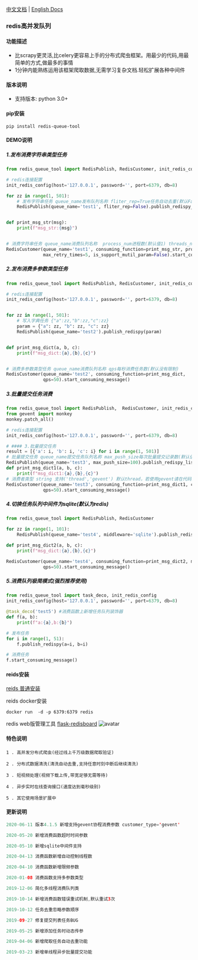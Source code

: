  [中文文档](https://github.com/abo123456789/RedisQueue/blob/master/README.md)  | [English Docs](https://github.com/abo123456789/RedisQueue/blob/master/README_EN.md)  
### redis高并发队列  
#### 功能描述
* 比scrapy更灵活,比celery更容易上手的分布式爬虫框架。用最少的代码,用最简单的方式,做最多的事情
* 1分钟内能熟练运用该框架爬取数据,无需学习复杂文档.轻松扩展各种中间件

#### 版本说明
* 支持版本: python 3.0+

#### pip安装
```shell
pip install redis-queue-tool
```

#### DEMO说明

##### 1.发布消费字符串类型任务
```python
from redis_queue_tool import RedisPublish, RedisCustomer, init_redis_config

# redis连接配置
init_redis_config(host='127.0.0.1', password='', port=6379, db=8)

for zz in range(1, 501):
    # 发布字符串任务 queue_name发布队列名称 fliter_rep=True任务自动去重(默认False)
    RedisPublish(queue_name='test1', fliter_rep=False).publish_redispy_str(zz)


def print_msg_str(msg):
    print(f"msg_str:{msg}")


# 消费字符串任务 queue_name消费队列名称  process_num进程数(默认值1) threads_num线程数(默认值50) max_retry_times错误最大自动重试次数(默认值3)
RedisCustomer(queue_name='test1', consuming_function=print_msg_str, process_num=2, threads_num=100,
              max_retry_times=5, is_support_mutil_param=False).start_consuming_message()
```

##### 2.发布消费多参数类型任务
```python
from redis_queue_tool import RedisPublish, RedisCustomer, init_redis_config

# redis连接配置
init_redis_config(host='127.0.0.1', password='', port=6379, db=8)


for zz in range(1, 501):
    # 写入字典任务 {"a":zz,"b":zz,"c":zz}
    param = {"a": zz, "b": zz, "c": zz}
    RedisPublish(queue_name='test2').publish_redispy(param)


def print_msg_dict(a, b, c):
    print(f"msg_dict:{a},{b},{c}")


# 消费多参数类型任务 queue_name消费队列名称 qps每秒消费任务数(默认没有限制)
RedisCustomer(queue_name='test2', consuming_function=print_msg_dict,
              qps=50).start_consuming_message()
```

##### 3.批量提交任务消费

```python
from redis_queue_tool import RedisPublish,  RedisCustomer, init_redis_config
from gevent import monkey 
monkey.patch_all()

# redis连接配置
init_redis_config(host='127.0.0.1', password='', port=6379, db=8)

# #### 3.批量提交任务
result = [{'a': i, 'b': i, 'c': i} for i in range(1, 501)]
# 批量提交任务 queue_name提交任务队列名称 max_push_size每次批量提交记录数(默认值50)
RedisPublish(queue_name='test3', max_push_size=100).publish_redispy_list(result)
def print_msg_dict1(a, b, c):
    print(f"msg_dict1:{a},{b},{c}")
# 消费者类型 string 支持('thread','gevent') 默认thread，若使用gevent请在代码开头加入：from gevent import monkey monkey.patch_all()
RedisCustomer(queue_name='test3', consuming_function=print_msg_dict1, customer_type='gevent',
              qps=50).start_consuming_message()
```

##### 4.切换任务队列中间件为sqlite(默认为redis)

```python
from redis_queue_tool import RedisPublish, RedisCustomer

for zz in range(1, 101):
    RedisPublish(queue_name='test4', middleware='sqlite').publish_redispy(a=zz, b=zz, c=zz)

def print_msg_dict2(a, b, c):
    print(f"msg_dict:{a},{b},{c}")

RedisCustomer(queue_name='test4', consuming_function=print_msg_dict2, middleware='sqlite',
              qps=50).start_consuming_message()

```

##### 5.消费队列极简模式(强烈推荐使用)
```python
from redis_queue_tool import task_deco, init_redis_config
init_redis_config(host='127.0.0.1', password='', port=6379, db=8)

@task_deco('test5') #消费函数上新增任务队列装饰器
def f(a, b):
    print(f"a:{a},b:{b}")

# 发布任务
for i in range(1, 51):
    f.publish_redispy(a=i, b=i)

# 消费任务
f.start_consuming_message()
```

#### reids安装
[reids 普通安装](https://www.runoob.com/redis/redis-install.html)

reids docker安装
```shell
docker run  -d -p 6379:6379 redis
```

redis web版管理工具 [flask-redisboard](https://github.com/hjlarry/flask-redisboard)
![avatar](https://s1.ax1x.com/2020/07/07/UAIHFe.jpg)


#### 特色说明

```shell
1 . 高并发分布式爬虫(经过线上千万级数据爬取验证)

2 . 分布式数据清洗(清洗自动去重,支持任意时刻中断后继续清洗)

3 . 短视频处理(视频下载上传,带宽足够无需等待)

4 . 异步实时在线查询接口(速度达到毫秒级别)

5 . 其它使用场景扩展中

```

#### 更新说明


```java
2020-06-11 版本4.1.5 新增支持gevent协程消费参数 customer_type='gevent'

2020-05-20 新增消费函数超时时间参数

2020-05-10 新增sqlite中间件支持

2020-04-13 消费函数新增自动控制线程数

2020-04-10 消费函数新增限频参数

2020-01-08 消费函数支持多参数类型

2019-12-06 简化多线程消费队列类

2019-10-14 新增消费函数错误重试机制,默认重试3次

2019-10-12 任务去重忽略参数顺序

2019-09-27 修复提交列表任务BUG

2019-05-25 新增添加任务时动态传参

2019-04-06 新增爬取任务自动去重功能

2019-03-23 新增单线程异步批量提交功能
```
